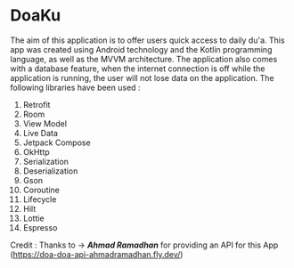 # DoaKu
The aim of this application is to offer users quick access to daily du'a. This app was created using Android technology and the Kotlin programming language, as well as the MVVM architecture. The application also comes with a database feature, when the internet connection is off while the application is running, the user will not lose data on the application. The following libraries have been used :
1. Retrofit
2. Room
3. View Model
4. Live Data
5. Jetpack Compose
6. OkHttp
7. Serialization
8. Deserialization
9. Gson
10. Coroutine
11. Lifecycle
12. Hilt
13. Lottie
14. Espresso

Credit : 
Thanks to -> 
<b><i>Ahmad Ramadhan</i></b> for providing an API for this App (https://doa-doa-api-ahmadramadhan.fly.dev/)
